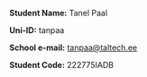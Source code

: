 **Student Name:** Tanel Paal

**Uni-ID:** tanpaa

**School e-mail:** tanpaa@taltech.ee

**Student Code:** 222775IADB
